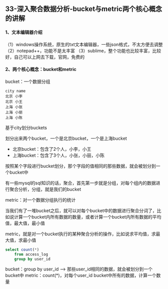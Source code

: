 ## 33-深入聚合数据分析-bucket与metric两个核心概念的讲解

#### 1、文本编辑器介绍

（1）windows操作系统，原生的txt文本编辑器，一些json格式，不太方便去调整
（2）notepad++，功能不是太丰富
（3）sublime，整个功能也比较丰富，比较好，自己可以上网去下载，官网，免费的



#### 2、两个核心概念：bucket和metric

bucket：一个数据分组

```
city name
北京 小李
北京 小王
上海 小张
上海 小丽
上海 小陈
```

基于city划分buckets

划分出来两个bucket，一个是北京bucket，一个是上海bucket

- 北京bucket：包含了2个人，小李，小王
- 上海bucket：包含了3个人，小张，小丽，小陈

按照某个字段进行bucket划分，那个字段的值相同的那些数据，就会被划分到一个bucket中

有一些mysql的sql知识的话，聚合，首先第一步就是分组，对每个组内的数据进行聚合分析，分组，就是我们的bucket

metric：对一个数据分组执行的统计

当我们有了一堆bucket之后，就可以对每个bucket中的数据进行聚合分词了，比如说计算一个bucket内所有数据的数量，或者计算一个bucket内所有数据的平均值，最大值，最小值

metric，就是对一个bucket执行的某种聚合分析的操作，比如说求平均值，求最大值，求最小值

```sql
select count(*)
    from access_log
    group by user_id
```

bucket：group by user_id --> 那些user_id相同的数据，就会被划分到一个bucket中
metric：count(*)，对每个user_id bucket中所有的数据，计算一个数量
